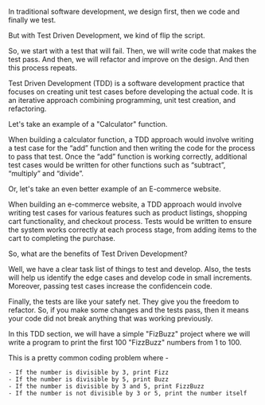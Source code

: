 In traditional software development, we design first, then we code and finally we test.

But with Test Driven Development, we kind of flip the script. 

So, we start with a test that will fail. Then, we will write code that makes the test pass. And then, we will refactor and improve on the design. And then this process repeats.

Test Driven Development (TDD) is a software development practice that focuses on creating unit test cases before developing the actual code. It is an iterative approach combining programming, unit test creation, and refactoring.

Let's take an example of a "Calculator" function.

When building a calculator function, a TDD approach would involve writing a test case for the “add” function and then writing the code for the process to pass that test. Once the “add” function is working correctly, additional test cases would be written for other functions such as “subtract”, “multiply” and “divide”.

Or, let's take an even better example of an E-commerce website.

When building an e-commerce website, a TDD approach would involve writing test cases for various features such as product listings, shopping cart functionality, and checkout process. Tests would be written to ensure the system works correctly at each process stage, from adding items to the cart to completing the purchase.

So, what are the benefits of Test Driven Development?

Well, we have a clear task list of things to test and develop. Also, the tests will help us identify the edge cases and develop code in small increments. Moreover, passing test cases increase the confidencein code.

Finally, the tests are like your satefy net. They give you the freedom to refactor. So, if you make some changes and the tests pass, then it means your code did not break anything that was working previously.

In this TDD section, we will have a simple "FizBuzz" project where we will write a program to print the first 100 "FizzBuzz" numbers from 1 to 100.

This is a pretty common coding problem where -

    - If the number is divisible by 3, print Fizz
    - If the number is divisible by 5, print Buzz
    - If the number is divisible by 3 and 5, print FizzBuzz
    - If the number is not divisible by 3 or 5, print the number itself